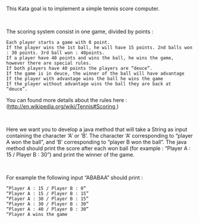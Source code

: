 This Kata goal is to implement a simple tennis score computer.


 

The scoring system consist in one game, divided by points :

    Each player starts a game with 0 point.
    If the player wins the 1st ball, he will have 15 points. 2nd balls won : 30 points. 3rd ball won : 40points.
    If a player have 40 points and wins the ball, he wins the game, however there are special rules.
    If both players have 40 points the players are “deuce”.
    If the game is in deuce, the winner of the ball will have advantage
    If the player with advantage wins the ball he wins the game
    If the player without advantage wins the ball they are back at “deuce”.

You can found more details about the rules here : (http://en.wikipedia.org/wiki/Tennis#Scoring )


 

Here we want you to develop a java method that will take a String as input containing the character ‘A’ or ‘B’. The character ‘A’ corresponding to “player A won the ball”, and ‘B’ corresponding to “player B won the ball”. The java method should print the score after each won ball (for example : “Player A : 15 / Player B : 30”) and print the winner of the game.


 

For example the following input “ABABAA” should print :

    “Player A : 15 / Player B : 0”
    “Player A : 15 / Player B : 15”
    “Player A : 30 / Player B : 15”
    “Player A : 30 / Player B : 30”
    “Player A : 40 / Player B : 30”
    “Player A wins the game